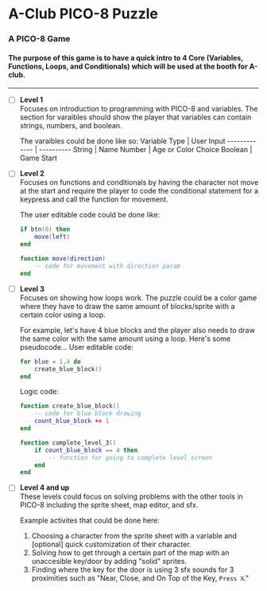 # A-Club PICO-8 Puzzle
### A PICO-8 Game

#### The purpose of this game is to have a quick intro to 4 Core (Variables, Functions, Loops, and Conditionals) which will be used at the booth for A-club.

***

- [ ] **Level 1**  
    Focuses on introduction to programming with PICO-8 and variables. The section for varaibles should show the player that variables can contain strings, numbers, and boolean.  

    The varaibles could be done like so:
    Variable Type | User Input 
    ------------- | ---------- 
    String | Name 
    Number | Age or Color Choice 
    Boolean | Game Start   
  

- [ ] **Level 2**  
    Focuses on functions and conditionals by having the character not move at the start and require the player to code the conditional statement for a keypress and call the function for movement.  

    The user editable code could be done like:
    ```Lua
    if btn(0) then 
        move(left)
    end

    function move(direction)
        -- code for movement with direction param
    end
    ```  

- [ ] **Level 3**  
    Focuses on showing how loops work. The puzzle could be a color game where they have to draw the same amount of blocks/sprite with a certain color using a loop.  

    For example, let's have 4 blue blocks and the player also needs to draw the same color with the same amount using a loop. Here's some pseudocode...
    User editable code:
    ```Lua
    for blue = 1,4 do
        create_blue_block()
    end
    ```  
    Logic code:
    ```Lua
    function create_blue_block()
        -- code for blue block drawing
        count_blue_block += 1
    end

    function complete_level_3()
        if count_blue_block == 4 then
            -- function for going to complete level screen
        end
    end
    ```  
- [ ] **Level 4 and up**  
    These levels could focus on solving problems with the other tools in PICO-8 including the sprite sheet, map editor, and sfx.  

    Example activites that could be done here:  
    1. Choosing a character from the sprite sheet with a variable and [optional] quick customization of their character.
    2. Solving how to get through a certain part of the map with an unaccesible key/door by adding "solid" sprites.
    3. Finding where the key for the door is using 3 sfx sounds for 3 proximities such as "Near, Close, and On Top of the Key, `Press X`."  